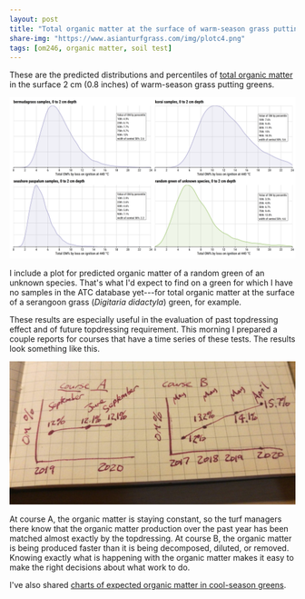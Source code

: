 ```yaml
---
layout: post
title: "Total organic matter at the surface of warm-season grass putting greens"
share-img: "https://www.asianturfgrass.com/img/plotc4.png"
tags: [om246, organic matter, soil test]
---
```


These are the predicted distributions and percentiles of [total organic matter](https://www.asianturfgrass.com/2020-02-17-soil-organic-matter-bullet-list/) in the surface 2 cm (0.8 inches) of warm-season grass putting greens.

![](/img/plotc4.png)

I include a plot for predicted organic matter of a random green of an unknown species. That's what I'd expect to find on a green for which I have no samples in the ATC database yet---for total organic matter at the surface of a serangoon grass (*Digitaria didactyla*) green, for example.

These results are especially useful in the evaluation of past topdressing effect and of future topdressing requirement. This morning I prepared a couple reports for courses that have a time series of these tests. The results look something like this.

![](/img/om246_sketch.jpg)

At course A, the organic matter is staying constant, so the turf managers there know that the organic matter production over the past year has been matched almost exactly by the topdressing. At course B, the organic matter is being produced faster than it is being decomposed, diluted, or removed. Knowing exactly what is happening with the organic matter makes it easy to make the right decisions about what work to do.

I've also shared [charts of expected organic matter in cool-season greens](https://www.asianturfgrass.com/2020-10-06-total-organic-matter-surface-putting-greens/).

